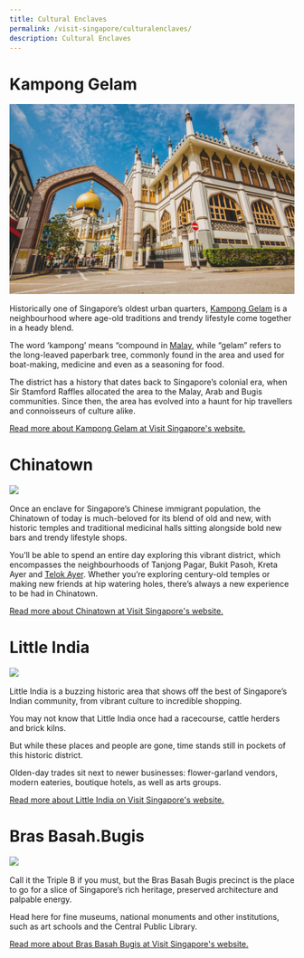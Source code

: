 ```yaml
---
title: Cultural Enclaves
permalink: /visit-singapore/culturalenclaves/
description: Cultural Enclaves
---
```

# Kampong Gelam
![](/images/Kampong%20Gelam.jpg)

Historically one of Singapore’s oldest urban quarters,&nbsp;<a href="https://visitkamponggelam.com.sg/" target="_blank">Kampong Gelam</a>&nbsp;is a neighbourhood where age-old traditions and trendy lifestyle come together in a heady blend.

The word ‘kampong’ means “compound in&nbsp;<a href="https://www.visitsingapore.com/travel-guide-tips/about-singapore/people-of-singapore/" target="_blank">Malay</a>, while “gelam” refers to the long-leaved paperbark tree, commonly found in the area and used for boat-making, medicine and even as a seasoning for food.

The district has a history that dates back to Singapore’s colonial era, when Sir Stamford Raffles allocated the area to the Malay, Arab and Bugis communities. Since then, the area has evolved into a haunt for hip travellers and connoisseurs of culture alike.

<a href="https://www.visitsingapore.com/see-do-singapore/places-to-see/kampong-gelam/" target="_blank">Read more about Kampong Gelam at Visit Singapore's website.</a>
# Chinatown
![](/images/Chinatown%202.jpg)

Once an enclave for Singapore’s Chinese immigrant population, the Chinatown of today is much-beloved for its blend of old and new, with historic temples and traditional medicinal halls sitting alongside bold new bars and trendy lifestyle shops.

You’ll be able to spend an entire day exploring this vibrant district, which encompasses the neighbourhoods of Tanjong Pagar, Bukit Pasoh, Kreta Ayer and&nbsp;<a href="https://www.visitsingapore.com/editorials/ann-siang-and-club-street/" target="_blank">Telok Ayer</a>. Whether you’re exploring century-old temples or making new friends at hip watering holes, there’s always a new experience to be had in Chinatown.

<a href="https://www.visitsingapore.com/see-do-singapore/places-to-see/chinatown/" target="_blank">Read more about Chinatown at Visit Singapore's website.</a>
# Little India
![](/images/Little%20India.jpg)

Little India is a buzzing historic area that shows off the best of Singapore’s Indian community, from vibrant culture to incredible shopping.

You may not know that Little India once had a racecourse, cattle herders and brick kilns.

But while these places and people are gone, time stands still in pockets of this historic district.

Olden-day trades sit next to newer businesses: flower-garland vendors, modern eateries, boutique hotels, as well as arts groups.

<a href="https://www.visitsingapore.com/see-do-singapore/places-to-see/little-india/" target="_blank">Read more about Little India on Visit Singapore's website.</a>
# Bras Basah.Bugis
![](/images/Bras%20Basah.jpg)

Call it the Triple B if you must, but the Bras Basah Bugis&nbsp;precinct is the place to go for a slice of Singapore’s rich heritage, preserved architecture and palpable energy.

Head here for fine museums, national monuments and other institutions, such as art schools and the Central Public Library.

<a href="https://www.visitsingapore.com/see-do-singapore/places-to-see/bras-basah-bugis/" target="_blank">Read more about Bras Basah Bugis at Visit Singapore's website.</a>